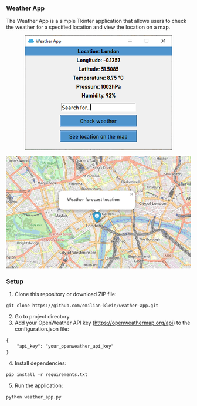 ### Weather App
The Weather App is a simple Tkinter application that allows users to check the weather for a specified location and view the location on a map.
<p align="center">
    <img src="images/app.png">
</p>
<p align="center">
    <img src="images/app2.png">
</p>

### Setup
1. Clone this repository or download ZIP file:
```
git clone https://github.com/emilian-klein/weather-app.git
```
2. Go to project directory.
3. Add your OpenWeather API key (https://openweathermap.org/api) to the configuration.json file:
```
{
    "api_key": "your_openweather_api_key"
}
```
4. Install dependencies:
```
pip install -r requirements.txt
```
5. Run the application:
```
python weather_app.py
```